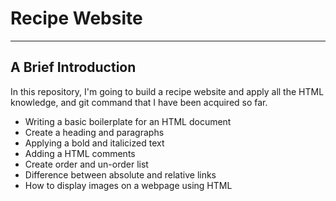 # Recipe Website
---
## A Brief Introduction
In this repository, I'm going to build a recipe website and apply all the HTML knowledge, and git command that I have been acquired so far.

- Writing a basic boilerplate for an HTML document
- Create a heading and paragraphs
- Applying a bold and italicized text
- Adding a HTML comments
- Create order and un-order list
- Difference between absolute and relative links
- How to display images on a webpage using HTML